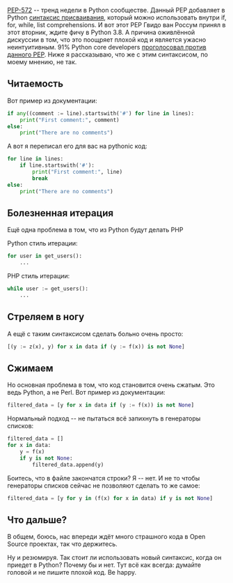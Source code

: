 [PEP-572](https://www.python.org/dev/peps/pep-0572/) -- тренд недели в Python сообществе. Данный PEP добавляет в Python [синтаксис присваивания](https://www.python.org/dev/peps/pep-0572/#syntax-and-semantics), который можно использовать внутри if, for, while, list comprehensions. И вот этот PEP Гвидо ван Россум принял в этот вторник, ждите фичу в Python 3.8. А причина оживлённой дискуссии в том, что это поощряет плохой код и является ужасно неинтуитивным. 91% Python core developers [проголосовал против данного PEP](https://www.mail-archive.com/python-committers@python.org/msg05324.html). Ниже я рассказываю, что же с этим синтаксисом, по моему мнению, не так.

## Читаемость

Вот пример из документации:

```python
if any((comment := line).startswith('#') for line in lines):
    print("First comment:", comment)
else:
    print("There are no comments")
```

А вот я переписал его для вас на pythonic код:

```python
for line in lines:
    if line.startswith('#'):
        print("First comment:", line)
        break
else:
    print("There are no comments")
```

## Болезненная итерация

Ещё одна проблема в том, что из Python будут делать PHP

Python стиль итерации:

```python
for user in get_users():
    ...
```

PHP стиль итерации:
```python
while user := get_users():
    ...
```

## Стреляем в ногу

А ещё с таким синтаксисом сделать больно очень просто:

```python
[(y := z(x), y) for x in data if (y := f(x)) is not None]
```

## Сжимаем

Но основная проблема в том, что код становится очень сжатым. Это ведь Python, а не Perl. Вот пример из документации:

```python
filtered_data = [y for x in data if (y := f(x)) is not None]
```

Нормальный подход -- не пытаться всё запихнуть в генераторы списков:

```python
filtered_data = []
for x in data:
    y = f(x)
    if y is not None:
        filtered_data.append(y)
```

Боитесь, что в файле закончатся строки? Я -- нет. И не то чтобы генераторы списков сейчас не позволяют сделать то же самое:

```python
filtered_data = [y for y in (f(x) for x in data) if y is not None]
```

## Что дальше?

В общем, боюсь, нас впереди ждёт много страшного кода в Open Source проектах, так что держитесь.

Ну и резюмируя. Так стоит ли использовать новый синтаксис, когда он приедет в Python? Почему бы и нет. Тут всё как всегда: думайте головой и не пишите плохой код. Be happy.
